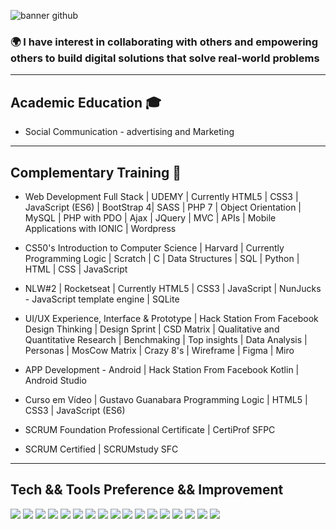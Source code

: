 ![banner github](https://user-images.githubusercontent.com/67730193/95248056-a2461b80-080e-11eb-8ce3-9d234b135d5e.png)
 
### 🌍 I have interest in collaborating with others and empowering others to build digital solutions that solve real-world problems
 ---
## Academic Education 🎓
* Social Communication - advertising and Marketing

---
## Complementary Training 🚀
* Web Development Full Stack | UDEMY | Currently
HTML5  | CSS3 | JavaScript (ES6) | BootStrap 4| SASS | PHP 7 | Object Orientation | MySQL | PHP with PDO | Ajax | JQuery | MVC |  APIs | Mobile Applications with IONIC | Wordpress 

* CS50's Introduction to Computer Science | Harvard  | Currently
Programming Logic | Scratch | C | Data Structures | SQL |  Python | HTML | CSS |  JavaScript

* NLW#2 | Rocketseat | Currently
HTML5 | CSS3 | JavaScript | NunJucks - JavaScript template engine | SQLite

* UI/UX Experience, Interface & Prototype | Hack Station From Facebook
Design Thinking | Design Sprint | CSD Matrix | Qualitative and Quantitative Research | Benchmaking | Top insights | Data Analysis | Personas | MosCow Matrix | Crazy 8's | Wireframe | Figma | Miro

* APP Development - Android | Hack Station From Facebook
Kotlin | Android Studio 

* Curso em Vídeo | Gustavo Guanabara
Programming Logic | HTML5 | CSS3 | JavaScript (ES6)

* SCRUM Foundation Professional Certificate | CertiProf
SFPC

* SCRUM Certified | SCRUMstudy
SFC

---
## Tech && Tools Preference && Improvement
<img src = "https://img.shields.io/badge/-HTML5-E34F26?style=flat&logo=html5&logoColor=white"> <img src = "https://img.shields.io/badge/-CSS3-1572B6?style=flat&logo=css3&logoColor=white">
<img src="https://img.shields.io/badge/-Bootstrap-563D7C?style=flat&logo=bootstrap&logoColor=white">
<img src="https://img.shields.io/badge/-JavaScript-eed718?style=flat&logo=javascript&logoColor=ffffff">
<img src="https://img.shields.io/badge/-Sass-cc6699?style=flat&logo=sass&logoColor=ffffff">
<img src="https://img.shields.io/badge/-Node.js-3C873A?style=flat&logo=Node.js&logoColor=white">
<img src="http://img.shields.io/badge/-Git-F1502F?style=flat&logo=git&logoColor=FFFFFF">
<img src="http://img.shields.io/badge/-Github-000000?style=flat&logo=github&logoColor=FFFFFF">
<img src="http://img.shields.io/badge/-VS%20Code-007ACC?style=flat&logo=visual%20studio%20code&logoColor=white">
<img src="http://img.shields.io/badge/-jQuery-000000?style=flat&logo=jquery&logoColor=FFFFFF">
<img src="https://img.shields.io/badge/-Android Studio-563D7C?style=flat&logo=android-studio&logoColor=white">
<img src="https://img.shields.io/badge/-Kotlin-563D7C?style=flat&logo=kotlin&logoColor=white">
<img src="https://img.shields.io/badge/-Node.js-3C873A?style=flat&logo=Node.js&logoColor=white">
<img src="https://img.shields.io/badge/-Figma-black?style=flat&logo=figma&logoColor=white"> 
<img src="https://img.shields.io/badge/-WordPress-4DB33D?style=flat&logo=wordpress&logoColor=FFFFFF">
<img src="https://img.shields.io/badge/-Trello-black?style=flat&logo=trello&logoColor=white"> 
<img src="http://img.shields.io/badge/-Miro-000000?style=flat&logo=miro&logoColor=FFFFFF">


<!--
**MarielleCreao/MarielleCreao** is a ✨ _special_ ✨ repository because its `README.md` (this file) appears on your GitHub profile.

Here are some ideas to get you started:

- 🔭 I’m currently working on ...
- 🌱 I’m currently learning ...
- 👯 I’m looking to collaborate on ...
- 🤔 I’m looking for help with ...
- 💬 Ask me about ...
- 📫 How to reach me: ...
- 😄 Pronouns: ...
- ⚡ Fun fact: ...
-->
